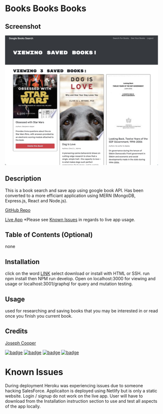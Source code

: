 
  # Books Books Books
  


## Screenshot
![Screenshot](client/assets/app.jpg)



  ## Description 
      
This is a book search and save app using google book API. Has been converted to a more efficiant application using MERN (MongoDB, Express.js, React and Node.js).
      
  [GitHub Repo](https://github.com/JosephJamesCoop/books-books-books)
      
   [Live App](https://resilient-monstera-8c9171.netlify.app/)
   *Please see    [Known Issues](#known-issues) in regards to live app usage.
      
  ## Table of Contents (Optional)
      
  none
      
      
  ## Installation
      
  click on the word [LINK](https://github.com/JosephJamesCoop/books-books-books) select download or install with HTML or SSH. run npm install then NPM run develop. Open on localhost:3000 for viewing and usage or localhost:3001/graphql for query and mutation testing. 

      
  ## Usage 
      
  used for researching and saving books that you may be interested in or read once you finish you current book.
      
  ## Credits
      
  [Joseph Cooper](https://github.com/JosephJamesCoop) 
  
   [![badge](https://img.shields.io/badge/M-MongoDB-red)]() 
     [![badge](https://img.shields.io/badge/E-Express.js-yellow)]()   [![badge](https://img.shields.io/badge/R-React-green)]()   [![badge](https://img.shields.io/badge/N-Node.js-blue)]() 
      
      
# Known Issues

During deployment Heroku was experiencing issues due to someone hacking SalesForce. Applicaiton is deployed using Netlify but is only a static website. Login / signup do not work on the live app. User will have to download from the Installation instruction section to use and test all aspects of the app locally.
      

   
      
